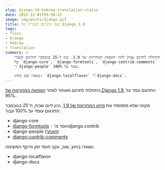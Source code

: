 ```yaml
---
slug: django-19-hebrew-translation-status
date: 2015-12-01T09:58:12
image: img/posts/django.gif
title: מצב התרגום לעברית של Django 1.9
tags: 
- floss
- Django
- Hebrew
- Translation
summary: >
    התחלתי לתרגם עמוק לתוך הקפאת המחרוזות של 1.9. נכון ל-25 בנובמבר התרגום העברי
    של `django-core`, `django-formtools`, `django-contrib-comments`
    ו־`django-people` עומד על 100%.

    נשארו שוב בחוץ: `django-localflavor` ו־`django-docs`.
---
```

התחלתי לתרגם מאוחר לאחר 
[הקפאת המחרוזות של Django 1.9](https://groups.google.com/forum/#!searchin/django-i18n/1.9/django-i18n/xPz7mfakZA4/xcNDlIlYAwAJ),
התרגום עמד על 95%.

מקווה שלא פספסתי את 
[מיזוג המחרוזות של 1.9](https://groups.google.com/d/msg/django-i18n/xPz7mfakZA4/H30rk8rSAwAJ).
נכון ליום שבת, ה־25 בנובמבר התרגום עומד על 100% עבור:

*   django-core
*   [django-formtools](https://docs.djangoproject.com/en/1.8/ref/contrib/formtools/#formtools-how-to-migrate) -
    הוסר מ־django.contrib
*   django-people ([האתר](https://people.djangoproject.com/))
*   [django-contrib-comments](https://pypi.python.org/pypi/django-contrib-comments)

נשארו בחוץ, שוב, עקב חוסר זמן והיקף המשימה:

*   django-localflavor
*   django-docs
